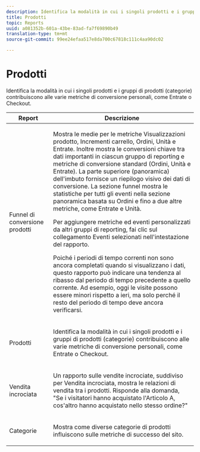 ```yaml
---
description: Identifica la modalità in cui i singoli prodotti e i gruppi di prodotti (categorie) contribuiscono alle varie metriche di conversione personali, come Entrate o Checkout.
title: Prodotti
topic: Reports
uuid: a081352b-601a-43be-83ad-fa7f69890b49
translation-type: tm+mt
source-git-commit: 99ee24efaa517e8da700c67818c111c4aa90dc02

---
```



# Prodotti

Identifica la modalità in cui i singoli prodotti e i gruppi di prodotti (categorie) contribuiscono alle varie metriche di conversione personali, come Entrate o Checkout.

<table id="table_E8F96FC92BF44993B79DD3D6AFABCB60"> 
 <thead> 
  <tr> 
   <th colname="col1" class="entry"> Report  </th> 
   <th colname="col2" class="entry"> Descrizione </th> 
  </tr> 
 </thead>
 <tbody> 
  <tr> 
   <td colname="col1"> Funnel di conversione prodotti </td> 
   <td colname="col2"> <p> Mostra le medie per le metriche Visualizzazioni prodotto, Incrementi carrello, Ordini, Unità e Entrate. Inoltre mostra le conversioni chiave tra dati importanti in ciascun gruppo di reporting e metriche di conversione standard (Ordini, Unità e Entrate). La parte superiore (panoramica) dell'imbuto fornisce un riepilogo visivo dei dati di conversione. La sezione funnel mostra le statistiche per tutti gli eventi nella sezione panoramica basata su Ordini e fino a due altre metriche, come Entrate e Unità. </p> <p>Per aggiungere metriche ed eventi personalizzati da altri gruppi di reporting, fai clic sul collegamento Eventi <span class="uicontrol"></span> selezionati nell'intestazione del rapporto. </p> <p>Poiché i periodi di tempo correnti non sono ancora completati quando si visualizzano i dati, questo rapporto può indicare una tendenza al ribasso dal periodo di tempo precedente a quello corrente. Ad esempio, oggi le visite possono essere minori rispetto a ieri, ma solo perché il resto del periodo di tempo deve ancora verificarsi. </p> </td> 
  </tr> 
  <tr> 
   <td colname="col1"> Prodotti </td> 
   <td colname="col2"> <p> Identifica la modalità in cui i singoli prodotti e i gruppi di prodotti (categorie) contribuiscono alle varie metriche di conversione personali, come Entrate o Checkout. </p> </td> 
  </tr> 
  <tr> 
   <td colname="col1"> Vendita incrociata </td> 
   <td colname="col2"> <p> Un rapporto sulle vendite incrociate, suddiviso per Vendita incrociata, mostra le relazioni di vendita tra i prodotti. Risponde alla domanda, "Se i visitatori hanno acquistato l'Articolo A, cos'altro hanno acquistato nello stesso ordine?" </p> </td> 
  </tr> 
  <tr> 
   <td colname="col1"> Categorie </td> 
   <td colname="col2"> <p> Mostra come diverse categorie di prodotti influiscono sulle metriche di successo del sito. </p> </td> 
  </tr> 
 </tbody> 
</table>

